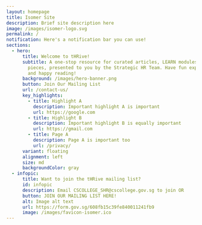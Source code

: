 ```yaml
---
layout: homepage
title: Isomer Site
description: Brief site description here
image: /images/isomer-logo.svg
permalink: /
notification: Here's a notification bar you can use!
sections:
  - hero:
      title: Welcome to tHRive!
      subtitle: A one-stop resource for curated articles, LEARN modules & research
        pieces, presented to you by the Strategic HR Team. Have fun exploring,
        and happy reading!
      background: /images/hero-banner.png
      button: Join Our Mailing List
      url: /contact-us/
      key_highlights:
        - title: Highlight A
          description: Important highlight A is important
          url: https://google.com
        - title: Highlight B
          description: Important highlight B is equally important
          url: https://gmail.com
        - title: Page A
          description: Page A is important too
          url: /privacy/
      variant: floating
      alignment: left
      size: md
      backgroundColor: gray
  - infopic:
      title: Want to join the tHRive mailing list?
      id: infopic
      description: Email CSCOLLEGE_SHR@cscollege.gov.sg to join OR
      button: JOIN OUR MAILING LIST HERE!
      alt: Image alt text
      url: https://form.gov.sg/608fb15c39fe840011241fb9
      image: /images/favicon-isomer.ico
---
```

